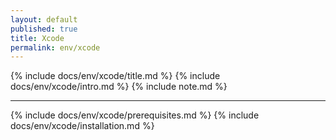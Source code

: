 ```yaml
---
layout: default
published: true
title: Xcode
permalink: env/xcode
---
```


{% include docs/env/xcode/title.md %}
{% include docs/env/xcode/intro.md %}
{% include note.md %}

---

{% include docs/env/xcode/prerequisites.md %}
{% include docs/env/xcode/installation.md %}
